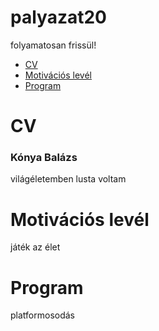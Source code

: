 # palyazat20

folyamatosan frissül!

- [CV](#cv)
- [Motivációs levél](#motivációs-levél)
- [Program](#program)

# CV
### Kónya Balázs
világéletemben lusta voltam
# Motivációs levél
játék az élet
# Program
platformosodás
